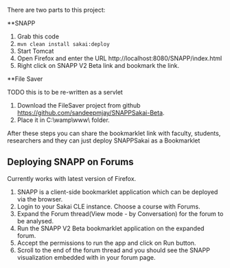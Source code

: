 There are two parts to this project:

**SNAPP

1. Grab this code
2. `mvn clean install sakai:deploy`
3. Start Tomcat
4. Open Firefox and enter the URL http://localhost:8080/SNAPP/index.html
5. Right click on SNAPP V2 Beta link and bookmark the link.

**File Saver

TODO this is to be re-written as a servlet

1. Download the FileSaver project from github https://github.com/sandeepmjay/SNAPPSakai-Beta. 
2. Place it in C:\wamp\www\ folder.

After these steps you can share the bookmarklet link with faculty, students, researchers and they can just
deploy SNAPPSakai as a Bookmarklet


Deploying SNAPP on Forums
--------------------------
Currently works with latest version of Firefox.

1. SNAPP is a client-side bookmarklet application which can be deployed via the browser.
2. Login to your Sakai CLE instance. Choose a course with Forums.
3. Expand the Forum thread(View mode - by Conversation) for the forum to be analysed.
3. Run the SNAPP V2 Beta bookmarklet application on the expanded forum.
4. Accept the permissions to run the app and click on Run button.
5. Scroll to the end of the forum thread and you should see the SNAPP visualization embedded with in your forum page.







  
